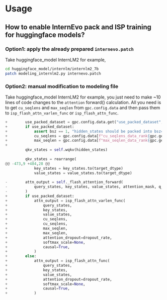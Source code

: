 # Usage

## How to enable InternEvo pack and ISP training for huggingface models?

### Option1: apply the already prepared `internevo.patch`

Take huggingface_model InternLM2 for example,

```bash
cd huggingface_model/internlm/internlm2_7b
patch modeling_internlm2.py internevo.patch
```

### Option2: manual modification to modeling file

Take huggingface_model InternLM2 for example, you just need to make ~10 lines of code changes to the `attention` forward() calculation. All you need is to get `cu_seqlens` and `max_seqlen` from `gpc.config.data` and then pass them to `isp_flash_attn_varlen_func` or `isp_flash_attn_func`.

``` python
+        use_packed_dataset = gpc.config.data.get("use_packed_dataset", False)
+        if use_packed_dataset:
+            assert bsz == 1, "hidden_states should be packed into bsz=1 when use_packed_dataset=True"
+            cu_seqlens = gpc.config.data[f"cu_seqlens_data_rank{gpc.get_local_rank(ParallelMode.DATA)}"]
+            max_seqlen = gpc.config.data[f"max_seqlen_data_rank{gpc.get_local_rank(ParallelMode.DATA)}"]
+
         qkv_states = self.wqkv(hidden_states)
 
         qkv_states = rearrange(
@@ -473,9 +484,28 @@
             key_states = key_states.to(target_dtype)
             value_states = value_states.to(target_dtype)
 
-        attn_output = self._flash_attention_forward(
-            query_states, key_states, value_states, attention_mask, q_len, dropout=dropout_rate
-        )
+        if use_packed_dataset:
+            attn_output = isp_flash_attn_varlen_func(
+                query_states,
+                key_states,
+                value_states,
+                cu_seqlens,
+                cu_seqlens,
+                max_seqlen,
+                max_seqlen,
+                attention_dropout=dropout_rate,
+                softmax_scale=None,
+                causal=True,
+            )
+        else:
+            attn_output = isp_flash_attn_func(
+                query_states, 
+                key_states, 
+                value_states, 
+                attention_dropout=dropout_rate, 
+                softmax_scale=None, 
+                causal=True,
+            )
```
